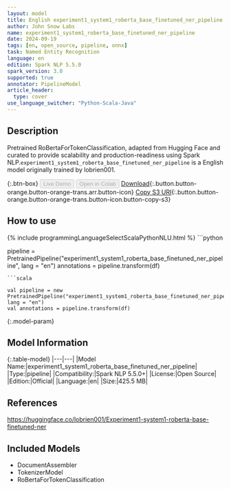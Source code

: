 ```yaml
---
layout: model
title: English experiment1_system1_roberta_base_finetuned_ner_pipeline pipeline RoBertaForTokenClassification from lobrien001
author: John Snow Labs
name: experiment1_system1_roberta_base_finetuned_ner_pipeline
date: 2024-09-19
tags: [en, open_source, pipeline, onnx]
task: Named Entity Recognition
language: en
edition: Spark NLP 5.5.0
spark_version: 3.0
supported: true
annotator: PipelineModel
article_header:
  type: cover
use_language_switcher: "Python-Scala-Java"
---
```


## Description

Pretrained RoBertaForTokenClassification, adapted from Hugging Face and curated to provide scalability and production-readiness using Spark NLP.`experiment1_system1_roberta_base_finetuned_ner_pipeline` is a English model originally trained by lobrien001.

{:.btn-box}
<button class="button button-orange" disabled>Live Demo</button>
<button class="button button-orange" disabled>Open in Colab</button>
[Download](https://s3.amazonaws.com/auxdata.johnsnowlabs.com/public/models/experiment1_system1_roberta_base_finetuned_ner_pipeline_en_5.5.0_3.0_1726731429882.zip){:.button.button-orange.button-orange-trans.arr.button-icon}
[Copy S3 URI](s3://auxdata.johnsnowlabs.com/public/models/experiment1_system1_roberta_base_finetuned_ner_pipeline_en_5.5.0_3.0_1726731429882.zip){:.button.button-orange.button-orange-trans.button-icon.button-copy-s3}

## How to use



<div class="tabs-box" markdown="1">
{% include programmingLanguageSelectScalaPythonNLU.html %}
```python

pipeline = PretrainedPipeline("experiment1_system1_roberta_base_finetuned_ner_pipeline", lang = "en")
annotations =  pipeline.transform(df)   

```
```scala

val pipeline = new PretrainedPipeline("experiment1_system1_roberta_base_finetuned_ner_pipeline", lang = "en")
val annotations = pipeline.transform(df)

```
</div>

{:.model-param}
## Model Information

{:.table-model}
|---|---|
|Model Name:|experiment1_system1_roberta_base_finetuned_ner_pipeline|
|Type:|pipeline|
|Compatibility:|Spark NLP 5.5.0+|
|License:|Open Source|
|Edition:|Official|
|Language:|en|
|Size:|425.5 MB|

## References

https://huggingface.co/lobrien001/Experiment1-system1-roberta-base-finetuned-ner

## Included Models

- DocumentAssembler
- TokenizerModel
- RoBertaForTokenClassification